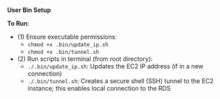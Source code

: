 $\textbf{User Bin Setup}$

__To Run__: 

- (1) Ensure executable permissions:
    - `chmod +x .bin/update_ip.sh`
    - `chmod +x .bin/tunnel.sh`
- (2) Run scripts in terminal (from root directory):
    - `./.bin/update_ip.sh`: Updates the EC2 IP address (if in a new connection)
    - `./.bin/tunnel.sh`: Creates a secure shell (SSH) tunnel to the EC2 instance; this enables local connection to the RDS
